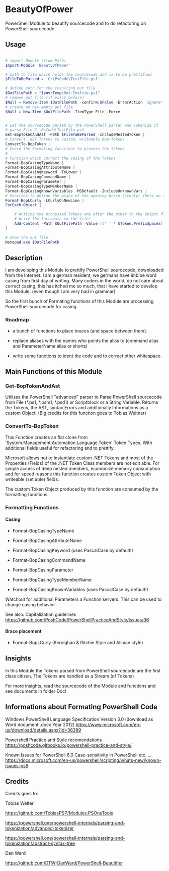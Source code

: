 # BeautyOfPower
PowerShell Module to beautify sourcecode and to do refactoring on PowerShell sourcecode

## Usage

```powershell

# import Module (from Path)
Import-Module 'BeautyOfPower'

# path to file which holds the sourcecode and is to be prettified
$FileToBeParsed = 'C:\PsCode\TestFile.ps1'

# define path for the resulting out file
$OutFilePath = "$env:Temp\Out-Tesfile.ps1"
# remove out file (if exist before)
$Null = Remove-Item $OutFilePath -confirm:$False -ErrorAction 'ignore'
# create an new empty out file
$Null = New-Item $OutFilePath -ItemType File -Force


# Let the sourcecode parsed by the PowerShell parser and Tokenize it
# parse File C:\PsCode\TestFile.ps1
Get-BopTokenAndAst -Path $FileToBeParsed -IncludeNestedToken |
# Convert .NET Tokens to custom, writeable Bop-Tokens
ConvertTo-BopToken |
# Chain the Formating functions to process the tokens
#
# Function which correct the casing of the Tokens
Format-BopCasingTypeName |
Format-BopCasingAttributeName |
Format-BopCasingKeyword -ToLower |
Format-BopCasingCommandName |
Format-BopCasingParameter |
Format-BopCasingTypeMemberName |
Format-BopCasingKnownVariables -MSDefault -IncludeUnknownVars |
# Function to define the place of the opening brace (LCurly) (here on their own line)
Format-BopLCurly -LCurlyOnNewLine |
ForEach-Object {

    # Writing the processed Tokens one after the other to the output file and add spaces between the Tokens
    # Write the Surrogate to the file!
    Add-Content -Path $OutFilePath -Value ((' ' * $Token.PrefixSpaces)  + $Token.Surrogate) -NoNewline
}

# show the out file
Notepad.exe $OutFilePath

```

## Description

I am developing this Module to prettify PowerShell sourcecode, downloaded from the Internet.
I am a german resident, we germans have imbibe word casing from first day of writing.
Many coders in the world, do not care about correct casing, this has itched me so much,
that i have started to develop this Module. (even though I am very bad in grammar)

So the first bunch of Formating functions of this Module are processing PowerShell sourcecode for casing.

### Roadmap

- a bunch of functions to place braces (and space between them).

- replace aliases with the names who points the alias to (command alias and ParameterName alias or shorts)

- write some functions to ident the code and to correct other whitespace.

## Main Functions of this Module

### Get-BopTokenAndAst

Utilizes the PowerShell "advanced" parser to Parse PowerShell sourcecode from File (*.ps1, *.psm1, *.psd1) or Scriptblock or a String Variable.
Returns the Tokens, the AST, syntax Errors and additionally Informations as a custom Object.
(Big credits for this function goes to Tobias Weltner)

### ConvertTo-BopToken

This Function creates an flat clone from 'System.Management.Automation.Language.Token' Token Types.
With additional fields useful for refactoring and to prettify.

Microsoft allows not to Instantiate custom .NET Tokens and
most of the Properties (Fields) of the .NET Token Class members are not edit able.
For simple access of deep nested members, economize memory consumption and for speed reasons this function creates custom Token Object with writeable (set able) fields.

The custom Token Object produced by this function are consumed by the formatting functions.

### Formatting Functions

#### Casing

- Format-BopCasingTypeName

- Format-BopCasingAttributeName

- Format-BopCasingKeyword (uses PascalCase by default!)

- Format-BopCasingCommandName

- Format-BopCasingParameter

- Format-BopCasingTypeMemberName

- Format-BopCasingKnownVariables (uses PascalCase by default!)

Watchout for additional Parameters a Function servers.
This can be used to change casing behavior

See also: Capitalization guidelines
<https://github.com/PoshCode/PowerShellPracticeAndStyle/issues/36>

#### Brace placement

- Format-BopLCurly (Kernighan & Ritchie Style and Allman style)


## Insights

In this Module the Tokens parsed from PowerShell sourcecode are the first class citizen.
The Tokens are handled as a Stream (of Tokens)

For more insights, read the sourcecode of the Module and functions and see documents in folder Doc!

## Informations about Formating PowerShell Code

Windows PowerShell Language Specification Version 3.0
(download as Word document .docx Year 2012)
<https://www.microsoft.com/en-us/download/details.aspx?id=36389>

Powershell Practice and Style recomendations
<https://poshcode.gitbooks.io/powershell-practice-and-style/>

Known Issues for PowerShell 6.0
Case-sensitivity in PowerShell etc. ...
<https://docs.microsoft.com/en-us/powershell/scripting/whats-new/known-issues-ps6>

## Credits

Credits goes to:

Tobias Welter

<https://github.com/TobiasPSP/Modules.PSOneTools>

<https://powershell.one/powershell-internals/parsing-and-tokenization/advanced-tokenizer>

<https://powershell.one/powershell-internals/parsing-and-tokenization/abstract-syntax-tree>

Dan Ward

https://github.com/DTW-DanWard/PowerShell-Beautifier
